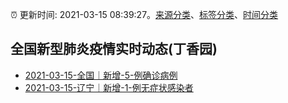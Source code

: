 :alarm_clock: 更新时间: 2021-03-15 08:39:27。[来源分类](../README.md)、[标签分类](../TAGS.md)、[时间分类](../TIMELINE.md)

## 全国新型肺炎疫情实时动态(丁香园)




- [2021-03-15-全国｜新增-5-例确诊病例](http://app.cctv.com/special/cportal/detail/arti/index.html?id=ArtiDxYeEqGPNucIAgMEkByU210315&isfromapp=1) 
- [2021-03-15-辽宁｜新增-1-例无症状感染者](http://app.cctv.com/special/cportal/detail/arti/index.html?id=ArtiM16CNwROunRz58qLrW0Y210315&isfromapp=1) 